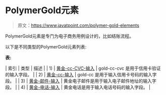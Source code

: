 # PolymerGold元素

> 原文：<https://www.javatpoint.com/polymer-gold-elements>

PolymerGold元素是专门为电子商务用例设计的，比如结账流程。

以下是不同类型的PolymerGold元素列表:

**表:**

| 索引 | 类型 | 描述 |
| 1) | [黄金-cc-CVC-输入](polymer-gold-cc-cvc-input) | gold-cc-cvc 是用于信用卡验证的输入字段。 |
| 2) | [黄金-cc-输入](polymer-gold-cc-input) | gold-cc 是用于输入信用卡号码的输入字段。 |
| 3) | [黄金-邮件-输入](polymer-gold-email-input) | 黄金电子邮件是用于输入电子邮件地址的输入字段。 |
| 4) | [黄金-电话-输入](polymer-gold-phone-input) | 黄金电话是用于输入电话号码的输入字段。 |